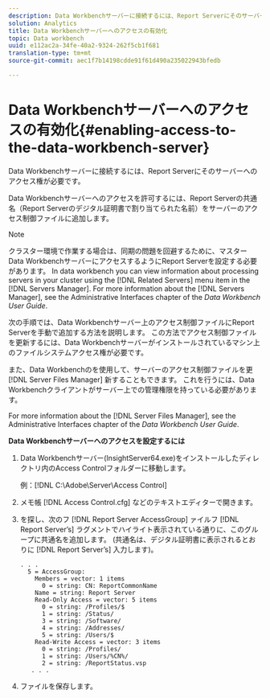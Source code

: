 ```yaml
---
description: Data Workbenchサーバーに接続するには、Report Serverにそのサーバーへのアクセス権が必要です。
solution: Analytics
title: Data Workbenchサーバーへのアクセスの有効化
topic: Data workbench
uuid: e112ac2a-34fe-40a2-9324-262f5cb1f681
translation-type: tm+mt
source-git-commit: aec1f7b14198cdde91f61d490a235022943bfedb

---
```



# Data Workbenchサーバーへのアクセスの有効化{#enabling-access-to-the-data-workbench-server}

Data Workbenchサーバーに接続するには、Report Serverにそのサーバーへのアクセス権が必要です。

Data Workbenchサーバーへのアクセスを許可するには、Report Serverの共通名（Report Serverのデジタル証明書で割り当てられた名前）をサーバーのアクセス制御ファイルに追加します。

>[!NOTE]
>
>クラスター環境で作業する場合は、同期の問題を回避するために、マスターData WorkbenchサーバーにアクセスするようにReport Serverを設定する必要があります。 In data workbench you can view information about processing servers in your cluster using the [!DNL Related Servers] menu item in the [!DNL Servers Manager]. For more information about the [!DNL Servers Manager], see the Administrative Interfaces chapter of the *Data Workbench User Guide*.

次の手順では、Data Workbenchサーバー上のアクセス制御ファイルにReport Serverを手動で追加する方法を説明します。 この方法でアクセス制御ファイルを更新するには、Data Workbenchサーバーがインストールされているマシン上のファイルシステムアクセス権が必要です。

また、Data Workbenchのを使用して、サーバーのアクセス制御ファイルを更 [!DNL Server Files Manager] 新することもできます。 これを行うには、Data Workbenchクライアントがサーバー上での管理権限を持っている必要があります。

For more information about the [!DNL Server Files Manager], see the Administrative Interfaces chapter of the *Data Workbench User Guide*.

**Data Workbenchサーバーへのアクセスを設定するには**

1. Data Workbenchサーバー(InsightServer64.exe)をインストールしたディレクトリ内のAccess Controlフォルダーに移動します。

   例：[!DNL C:\Adobe\Server\Access Control]

1. メモ帳 [!DNL Access Control.cfg] などのテキストエディターで開きます。
1. を探し、次のフ [!DNL Report Server AccessGroup] ァイルフ [!DNL Report Server’s] ラグメントでハイライト表示されている通りに、このグループに共通名を追加します。 (共通名は、デジタル証明書に表示されるとおりに [!DNL Report Server’s] 入力します)。

   ```
   . . .
     5 = AccessGroup: 
       Members = vector: 1 items
         0 = string: CN: ReportCommonName
       Name = string: Report Server
       Read-Only Access = vector: 5 items
         0 = string: /Profiles/$
         1 = string: /Status/
         3 = string: /Software/
         4 = string: /Addresses/
         5 = string: /Users/$
       Read-Write Access = vector: 3 items
         0 = string: /Profiles/
         1 = string: /Users/%CN%/
         2 = string: /ReportStatus.vsp
      . . .
   ```

1. ファイルを保存します。
